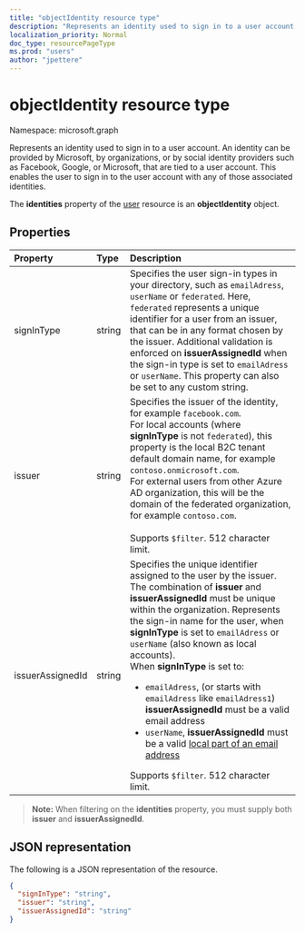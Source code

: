 ```yaml
---
title: "objectIdentity resource type"
description: "Represents an identity used to sign in to a user account."
localization_priority: Normal
doc_type: resourcePageType
ms.prod: "users"
author: "jpettere"
---
```


# objectIdentity resource type

Namespace: microsoft.graph

Represents an identity used to sign in to a user account. An identity can be provided by Microsoft, by organizations, or by social identity providers such as Facebook, Google, or Microsoft, that are tied to a user account. This enables the user to sign in to the user account with any of those associated identities.

The **identities** property of the [user](user.md) resource is an **objectIdentity** object.

## Properties

| Property   | Type |Description|
|:---------------|:--------|:----------|
|signInType|string| Specifies the user sign-in types in your directory, such as `emailAdress`, `userName` or `federated`. Here, `federated` represents a unique identifier for a user from an issuer, that can be in any format chosen by the issuer. Additional validation is enforced on **issuerAssignedId** when the sign-in type is set to `emailAdress` or `userName`. This property can also be set to any custom string.|
|issuer|string|Specifies the issuer of the identity, for example `facebook.com`.<br>For local accounts (where **signInType** is not `federated`), this property is the local B2C tenant default domain name, for example `contoso.onmicrosoft.com`.<br>For external users from other Azure AD organization, this will be the domain of the federated organization, for example `contoso.com`.<br><br>Supports `$filter`. 512 character limit.|
|issuerAssignedId|string|Specifies the unique identifier assigned to the user by the issuer. The combination of **issuer** and **issuerAssignedId** must be unique within the organization. Represents the sign-in name for the user, when **signInType** is set to `emailAdress` or `userName` (also known as local accounts).<br>When **signInType** is set to: <ul><li>`emailAdress`, (or starts with `emailAdress` like `emailAdress1`) **issuerAssignedId** must be a valid email address</li><li>`userName`, **issuerAssignedId** must be a valid [local part of an email address](https://tools.ietf.org/html/rfc3696#section-3)</li></ul>Supports `$filter`. 512 character limit.|

>**Note:** When filtering on the **identities** property, you must supply both **issuer** and **issuerAssignedId**.

## JSON representation

The following is a JSON representation of the resource.

<!-- {
  "blockType": "resource",
  "optionalProperties": [

  ],
  "@odata.type": "microsoft.graph.objectIdentity"
}-->

```json
{
  "signInType": "string",
  "issuer": "string",
  "issuerAssignedId": "string"
}
```

<!-- uuid: 8fcb5dbc-d5aa-4681-8e31-b001d5168d79
2015-10-25 14:57:30 UTC -->
<!--
{
  "type": "#page.annotation",
  "description": "objectIdentity resource",
  "keywords": "",
  "section": "documentation",
  "tocPath": "",
  "suppressions": []
}
-->

